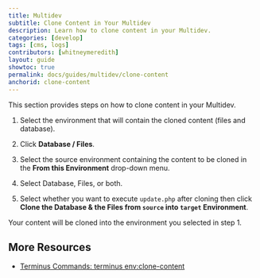 ```yaml
---
title: Multidev
subtitle: Clone Content in Your Multidev
description: Learn how to clone content in your Multidev.
categories: [develop]
tags: [cms, logs]
contributors: [whitneymeredith]
layout: guide
showtoc: true
permalink: docs/guides/multidev/clone-content
anchorid: clone-content
---
```


This section provides steps on how to clone content in your Multidev.

1. Select the environment that will contain the cloned content (files and database).

1. Click **Database / Files**.

1. Select the source environment containing the content to be cloned in the **From this Environment** drop-down menu.

1. Select Database, Files, or both.

1. Select whether you want to execute `update.php` after cloning then click **Clone the Database & the Files from `source` into `target` Environment**.

Your content will be cloned into the environment you selected in step 1.

## More Resources

- [Terminus Commands: terminus env:clone-content](/terminus/commands/terminus/commands/env-clone-content)
